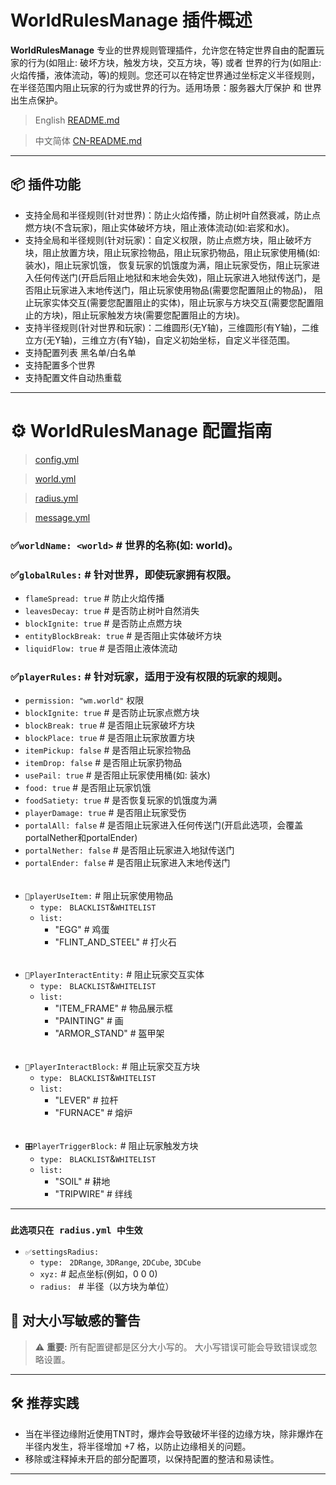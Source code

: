 # WorldRulesManage 插件概述

**WorldRulesManage** 专业的世界规则管理插件，允许您在特定世界自由的配置玩家的行为(如阻止: 破坏方块，触发方块，交互方块，等) 或者 世界的行为(如阻止: 火焰传播，液体流动，等)的规则。您还可以在特定世界通过坐标定义半径规则，在半径范围内阻止玩家的行为或世界的行为。适用场景：服务器大厅保护 和 世界出生点保护。
> English [README.md](./README.md)

> 中文简体 [CN-README.md](./CN-README.md)
---

## 📦 插件功能
- 支持全局和半径规则(针对世界)：防止火焰传播，防止树叶自然衰减，防止点燃方块(不含玩家)，阻止实体破坏方块，阻止液体流动(如:岩浆和水)。
- 支持全局和半径规则(针对玩家)：自定义权限，防止点燃方块，阻止破坏方块，阻止放置方块，阻止玩家捡物品，阻止玩家扔物品，阻止玩家使用桶(如: 装水)，阻止玩家饥饿，
  恢复玩家的饥饿度为满，阻止玩家受伤，阻止玩家进入任何传送门(开启后阻止地狱和末地会失效)，阻止玩家进入地狱传送门，是否阻止玩家进入末地传送门，阻止玩家使用物品(需要您配置阻止的物品)，
  阻止玩家实体交互(需要您配置阻止的实体)，阻止玩家与方块交互(需要您配置阻止的方块)，阻止玩家触发方块(需要您配置阻止的方块)。
- 支持半径规则(针对世界和玩家)：二维圆形(无Y轴)，三维圆形(有Y轴)，二维立方(无Y轴)，三维立方(有Y轴)，自定义初始坐标，自定义半径范围。
- 支持配置列表 黑名单/白名单
- 支持配置多个世界
- 支持配置文件自动热重载

---

# ⚙️ WorldRulesManage 配置指南
> [config.yml](src/main/resources/zh-cn/config.yml)

> [world.yml](src/main/resources/zh-cn/world.yml)

> [radius.yml](src/main/resources/zh-cn/radius.yml)

> [message.yml](src/main/resources/zh-cn/message.yml)
### ✅`worldName: <world>` # 世界的名称(如: world)。
### ✅`globalRules:` # 针对世界，即使玩家拥有权限。
- `flameSpread: true`      # 防止火焰传播
- `leavesDecay: true`      # 是否防止树叶自然消失
- `blockIgnite: true`      # 是否防止点燃方块
- `entityBlockBreak: true` # 是否阻止实体破坏方块
- `liquidFlow: true`       # 是否阻止液体流动

### ✅`playerRules:` # 针对玩家，适用于没有权限的玩家的规则。
- `permission: "wm.world"`  权限
- `blockIgnite: true`      # 是否防止玩家点燃方块
- `blockBreak: true`       # 是否阻止玩家破坏方块
- `blockPlace: true`       # 是否阻止玩家放置方块
- `itemPickup: false`      # 是否阻止玩家捡物品
- `itemDrop: false`        # 是否阻止玩家扔物品
- `usePail: true`          # 是否阻止玩家使用桶(如: 装水)
- `food: true`             # 是否阻止玩家饥饿
- `foodSatiety: true`      # 是否恢复玩家的饥饿度为满
- `playerDamage: true`     # 是否阻止玩家受伤
- `portalAll: false`       # 是否阻止玩家进入任何传送门(开启此选项，会覆盖portalNether和portalEnder)
- `portalNether: false`    # 是否阻止玩家进入地狱传送门
- `portalEnder: false`     # 是否阻止玩家进入末地传送门
######
- `🎯playerUseItem:` # 阻止玩家使用物品
    - `type: ` `BLACKLIST`&`WHITELIST`
    - `list:`
        - "EGG"             # 鸡蛋
        - "FLINT_AND_STEEL" # 打火石
######
- `🧍PlayerInteractEntity:` # 阻止玩家交互实体
    - `type: ` `BLACKLIST`&`WHITELIST`
    - `list:`
        - "ITEM_FRAME"  # 物品展示框
        - "PAINTING"    # 画
        - "ARMOR_STAND" # 盔甲架
######
- `🧱PlayerInteractBlock:` # 阻止玩家交互方块
    - `type: ` `BLACKLIST`&`WHITELIST`
    - `list:`
        - "LEVER"   # 拉杆
        - "FURNACE" # 熔炉
######
- `🎛️PlayerTriggerBlock:` # 阻止玩家触发方块
    - `type: ` `BLACKLIST`&`WHITELIST`
    - `list:`
        - "SOIL"     # 耕地
        - "TRIPWIRE" # 绊线
---
### `此选项只在 radius.yml 中生效`
- `✅settingsRadius:`
    - `type: ` `2DRange`, `3DRange`, `2DCube`, `3DCube`
    - `xyz:`     # 起点坐标(例如，0 0 0)
    - `radius: ` # 半径（以方块为单位）

## 📌 对大小写敏感的警告

> ⚠️ **重要:** 所有配置键都是区分大小写的。 大小写错误可能会导致错误或忽略设置。

---

## 🛠 推荐实践
- 当在半径边缘附近使用TNT时，爆炸会导致破坏半径的边缘方块，除非爆炸在半径内发生，将半径增加 +7 格，以防止边缘相关的问题。
- 移除或注释掉未开启的部分配置项，以保持配置的整洁和易读性。
---
